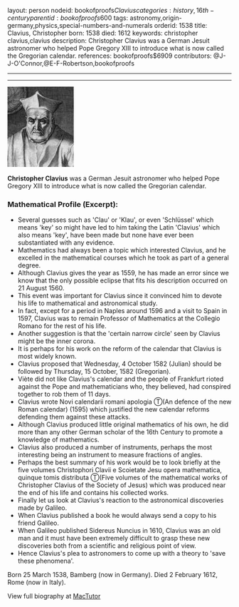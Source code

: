 layout: person
nodeid: bookofproofs$Clavius
categories: history,16th-century
parentid: bookofproofs$600
tags: astronomy,origin-germany,physics,special-numbers-and-numerals
orderid: 1538
title: Clavius, Christopher
born: 1538
died: 1612
keywords: christopher clavius,clavius
description: Christopher Clavius was a German Jesuit astronomer who helped Pope Gregory XIII to introduce what is now called the Gregorian calendar.
references: bookofproofs$6909
contributors: @J-J-O'Connor,@E-F-Robertson,bookofproofs

---



---

![Clavius.jpg](https://github.com/bookofproofs/bookofproofs.github.io/blob/main/_sources/_assets/images/portraits/Clavius.jpg?raw=true)

**Christopher Clavius** was a German Jesuit astronomer who helped Pope Gregory XIII to introduce what is now called the Gregorian calendar.

### Mathematical Profile (Excerpt):
* Several guesses such as 'Clau' or 'Klau', or even 'Schlüssel' which means 'key' so might have led to him taking the Latin 'Clavius' which also means 'key', have been made but none have ever been substantiated with any evidence.
* Mathematics had always been a topic which interested Clavius, and he excelled in the mathematical courses which he took as part of a general degree.
* Although Clavius gives the year as 1559, he has made an error since we know that the only possible eclipse that fits his description occurred on 21 August 1560.
* This event was important for Clavius since it convinced him to devote his life to mathematical and astronomical study.
* In fact, except for a period in Naples around 1596 and a visit to Spain in 1597, Clavius was to remain Professor of Mathematics at the Collegio Romano for the rest of his life.
* Another suggestion is that the 'certain narrow circle' seen by Clavius might be the inner corona.
* It is perhaps for his work on the reform of the calendar that Clavius is most widely known.
* Clavius proposed that Wednesday, 4 October 1582 (Julian) should be followed by Thursday, 15 October, 1582 (Gregorian).
* Viète did not like Clavius's calendar and the people of Frankfurt rioted against the Pope and mathematicians who, they believed, had conspired together to rob them of 11 days.
* Clavius wrote Novi calendarii romani apologia Ⓣ(An defence of the new Roman calendar) (1595) which justified the new calendar reforms defending them against these attacks.
* Although Clavius produced little original mathematics of his own, he did more than any other German scholar of the 16th  Century to promote a knowledge of mathematics.
* Clavius also produced a number of instruments, perhaps the most interesting being an instrument to measure fractions of angles.
* Perhaps the best summary of his work would be to look briefly at the five volumes Christophori Clavii e Scoietate Jesu opera mathematica, quinque tomis distributa Ⓣ(Five volumes of the mathematical works of Christopher Clavius of the Society of Jesus) which was produced near the end of his life and contains his collected works.
* Finally let us look at Clavius's reaction to the astronomical discoveries made by Galileo.
* When Clavius published a book he would always send a copy to his friend Galileo.
* When Galileo published Sidereus Nuncius in 1610, Clavius was an old man and it must have been extremely difficult to grasp these new discoveries both from a scientific and religious point of view.
* Hence Clavius's plea to astronomers to come up with a theory to 'save these phenomena'.

Born 25 March 1538, Bamberg (now in Germany). Died 2 February 1612, Rome (now in Italy).

View full biography at [MacTutor](https://mathshistory.st-andrews.ac.uk/Biographies/Clavius/)
